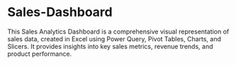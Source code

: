 # Sales-Dashboard
This Sales Analytics Dashboard is a comprehensive visual representation of sales data, created in Excel using Power Query, Pivot Tables, Charts, and Slicers. It provides insights into key sales metrics, revenue trends, and product performance.
